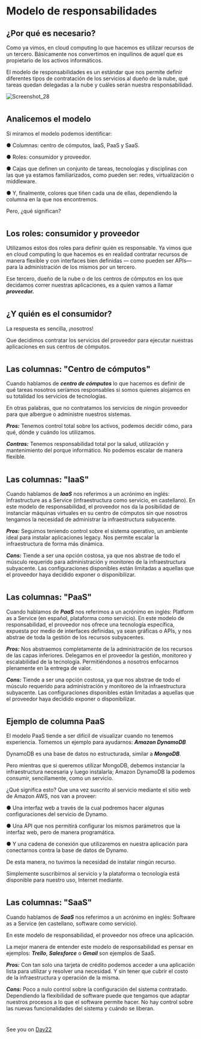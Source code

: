 

# Modelo de responsabilidades

## ¿Por qué es necesario?


Como ya vimos, en cloud computing lo que hacemos es utilizar recursos de un tercero. Básicamente nos convertimos en inquilinos de aquel que es propietario de los activos informáticos.

El modelo de responsabilidades es un estándar que nos permite definir diferentes tipos de contratación de los servicios al dueño de la nube, qué tareas quedan delegadas a la nube y cuáles serán nuestra responsabilidad.


![Screenshot_28](https://user-images.githubusercontent.com/96561825/173212957-8db39a2d-7f8c-40b8-8efc-ffdb51d1f043.png)


#
#
## Analicemos el modelo


Si miramos el modelo podemos identificar:

● Columnas: centro de cómputos, IaaS, PaaS y SaaS.

● Roles: consumidor y proveedor.

● Cajas que definen un conjunto de tareas, tecnologías y disciplinas con las que ya estamos familiarizados, como pueden ser: redes, virtualización o middleware.

● Y, finalmente, colores que tiñen cada una de ellas, dependiendo la columna en la que nos encontremos.

Pero, ¿qué significan?

#

## Los roles: consumidor y proveedor


Utilizamos estos dos roles para definir quién es responsable. Ya vimos que en cloud computing lo que hacemos es en realidad contratar recursos de manera flexible y con interfaces bien definidas — como pueden ser APIs— para la administración de los mismos por un tercero. 

Ese tercero, dueño de la nube o de los centros de cómputos en los que decidamos correr nuestras aplicaciones, es a quien vamos a llamar ***proveedor.*** 

#

## ¿Y quién es el consumidor?

La respuesta es sencilla, ¡nosotros!

Que decidimos contratar los servicios del proveedor para ejecutar nuestras aplicaciones en sus centros de cómputos.

#
#
## Las columnas: "Centro de cómputos"

Cuando hablamos de ***centro de cómputos*** lo que hacemos es definir de qué tareas nosotros seríamos responsables si somos quienes alojamos en su totalidad los servicios de tecnologías. 

En otras palabras, que no contratamos los servicios de ningún proveedor para que albergue o administre nuestros sistemas.

***Pros:*** Tenemos control total sobre los activos, podemos decidir cómo, para qué, dónde y cuándo los utilizamos.

***Contras:*** Tenemos responsabilidad total por la salud, utilización y mantenimiento del porque informático. No podemos escalar de manera flexible.

#
#
## Las columnas: "IaaS"

Cuando hablamos de ***IaaS*** nos referimos a un acrónimo en inglés: Infrastructure as a Service (infraestructura como servicio, en castellano). En este modelo de responsabilidad, el proveedor nos da la posibilidad de instanciar máquinas virtuales en su centro de cómputos sin que nosotros tengamos la necesidad de administrar la infraestructura subyacente.

***Pros:*** Seguimos teniendo control sobre el sistema operativo, un ambiente ideal para instalar aplicaciones legacy. Nos permite escalar la infraestructura de forma más dinámica.

***Cons:*** Tiende a ser una opción costosa, ya que nos abstrae de todo el músculo requerido para administración y monitoreo de la infraestructura subyacente. Las configuraciones disponibles están limitadas a aquellas que el proveedor haya decidido exponer o disponibilizar. 

#
#
## Las columnas: "PaaS"

Cuando hablamos de ***PaaS*** nos referimos a un acrónimo en inglés: Platform as a Service (en español, plataforma como servicio). En este modelo de responsabilidad, el proveedor nos ofrece una tecnología específica, expuesta por medio de interfaces definidas, ya sean gráficas o APIs, y nos abstrae de toda la gestión de los recursos subyacentes.

***Pros:*** Nos abstraemos completamente de la administración de los recursos de las capas inferiores. Delegamos en el proveedor la gestión, monitoreo y escalabilidad de la tecnología. Permitiéndonos a nosotros enfocarnos plenamente en la entrega de valor.

***Cons:*** Tiende a ser una opción costosa, ya que nos abstrae de todo el músculo requerido para administración y monitoreo de la infraestructura subyacente. Las configuraciones disponibles están limitadas a aquellas que el proveedor haya decidido exponer o disponibilizar.


#
## Ejemplo de columna PaaS


El modelo PaaS tiende a ser difícil de visualizar cuando no tenemos experiencia. Tomemos un ejemplo para ayudarnos: ***Amazon DynamoDB***


DynamoDB es una base de datos no estructurada, similar a ***MongoDB***. 

Pero mientras que si queremos utilizar MongoDB, debemos instanciar la infraestructura necesaria y luego instalarla; Amazon DynamoDB la podemos consumir, sencillamente, como un servicio.

¿Qué significa esto? Que una vez suscrito al servicio mediante el sitio web de Amazon AWS, nos van a proveer:


● Una interfaz web a través de la cual podremos hacer algunas configuraciones del servicio de Dynamo.

● Una API que nos permitirá configurar los mismos parámetros que la interfaz web, pero de manera programática.

● Y una cadena de conexión que utilizaremos en nuestra aplicación para conectarnos contra la base de datos de Dynamo.

De esta manera, no tuvimos la necesidad de instalar ningún recurso.

Simplemente suscribirnos al servicio y la plataforma o tecnología está disponible para nuestro uso, Internet mediante.

#
#
## Las columnas: "SaaS"

Cuando hablamos de ***SaaS*** nos referimos a un acrónimo en inglés: Software as a Service (en castellano, software como servicio). 

En este modelo de responsabilidad, el proveedor nos ofrece una aplicación. 

La mejor manera de entender este modelo de responsabilidad es pensar en ejemplos: ***Trello***, ***Salesforce*** o ***Gmail*** son ejemplos de SaaS.


***Pros:*** Con tan solo una tarjeta de crédito podemos acceder a una aplicación lista para utilizar y resolver una necesidad. Y sin tener  que cubrir el costo de la infraestructura y operación de la misma.

***Cons:*** Poco a nulo control sobre la configuración del sistema contratado. Dependiendo la flexibilidad de software puede que tengamos que adaptar nuestros procesos a lo que el software permite hacer. No hay control sobre las nuevas funcionalidades del sistema y cuándo se liberan.




#
#
#
#
#





See you on [Day22](day22.md)
